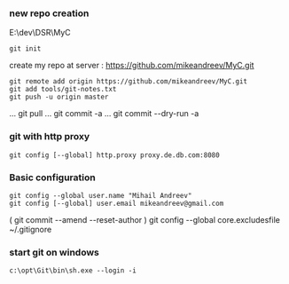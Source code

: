


### new repo creation
E:\dev\DSR\MyC

	git init

create my repo at server : https://github.com/mikeandreev/MyC.git

	git remote add origin https://github.com/mikeandreev/MyC.git
	git add tools/git-notes.txt
	git push -u origin master

...
	git pull
...
	git commit -a
...
	git commit --dry-run -a

### git with http proxy
	git config [--global] http.proxy proxy.de.db.com:8080

### Basic configuration
	git config --global user.name "Mihail Andreev"
	git config [--global] user.email mikeandreev@gmail.com

(    git commit --amend --reset-author )
	git config --global core.excludesfile ~/.gitignore

### start git on windows
	c:\opt\Git\bin\sh.exe --login -i



